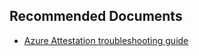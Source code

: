 <properties
  pagetitle=""
  service="microsoft.attestation"
  resource="attestationproviders"
  ms.author="sidittak"
  selfhelptype="Generic"
  supporttopicids="32743307,32743308,32743309,32743310,32743311,32743312"
  productpesids="17291"
  cloudenvironments="public"
  articleid="3e964ae0-0333-4a85-97c0-c418dcb8825c"
  ownershipid="AzureSecurity_AzureAttestation" />

## **Recommended Documents**

* [Azure Attestation troubleshooting guide](https://docs.microsoft.com/azure/attestation/troubleshoot-guide)
